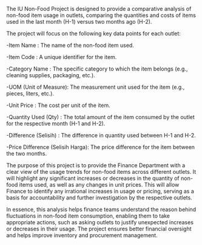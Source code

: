 

The IU Non-Food Project is designed to provide a comparative analysis of non-food item usage in outlets, comparing the quantities and costs of items used in the last month (H-1) versus two months ago (H-2). 



The project will focus on the following key data points for each outlet:

-Item Name            : The name of the non-food item used.

-Item Code            : A unique identifier for the item.

-Category Name        : The specific category to which the item belongs (e.g., cleaning supplies, packaging, etc.).

-UOM (Unit of Measure): The measurement unit used for the item (e.g., pieces, liters, etc.).

-Unit Price           : The cost per unit of the item.

-Quantity Used (Qty)  : The total amount of the item consumed by the outlet for the respective month (H-1 and H-2).

-Difference (Selisih) : The difference in quantity used between H-1 and H-2.

-Price Difference (Selisih Harga): The price difference for the item between the two months.





The purpose of this project is to provide the Finance Department with a clear view of the usage trends for non-food items across different outlets. It will highlight any significant increases or decreases in the quantity of non-food items used, as well as any changes in unit prices. This will allow Finance to identify any irrational increases in usage or pricing, serving as a basis for accountability and further investigation by the respective outlets.


In essence, this analysis helps finance teams understand the reason behind fluctuations in non-food item consumption, enabling them to take appropriate actions, such as asking outlets to justify unexpected increases or decreases in their usage. The project ensures better financial oversight and helps improve inventory and procurement management.


